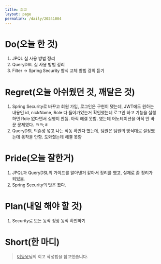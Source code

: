 ```yaml
---
title: 회고
layout: page
permalink: /daily/20241004
---
```


# Do(오늘 한 것)
1. JPQL 실 사용 방법 정리
2. QueryDSL 실 사용 방법 정리
3. Filter -> Spring Security 방식 교체 방법 강의 듣기

# Regret(오늘 아쉬웠던 것, 깨달은 것)
1. Spring Security로 바꾸고 회원 가입, 로그인은 구현이 됐는데, JWT에도 원하는 내용인 id, nickName, Role 다 들어가있는거 확인했는데 로그인 하고 기능을 실행하면 Role 없다면서 실행이 안됨. 아직 해결 못함. 였는데 어노테이션을 아직 안 바꾼 문제였다. ㅋㅋ;ㅎ
2. QueryDSL 의존성 넣고 나는 작동 확인다 했는데, 팀원은 팀원의 방식대로 설정했는데 동작을 안함. 도와줬는데 해결 못함

# Pride(오늘 잘한거)
1. JPQL과 QueryDSL의 가이드를 알아낸거 같아서 정리를 했고, 실제로 좀 정리가 되었음.
2. Spring Security의 맛은 봤다.

# Plan(내일 해야 할 것)
1. Security로 모든 동작 정상 동작 확인하기

# Short(한 마디)


> [이동욱](https://dongwooklee96.github.io/)님의 회고 작성법을 참고했습니다.